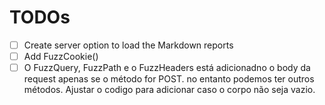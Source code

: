 # TODOs

- [ ] Create server option to load the Markdown reports
- [ ] Add FuzzCookie()
- [ ] O FuzzQuery, FuzzPath e o FuzzHeaders está adicionadno o body da request apenas se o método for POST. no entanto podemos ter outros métodos. Ajustar o codigo para adicionar caso o corpo não seja vazio.
